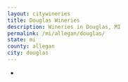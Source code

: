 ```yaml
---
layout: citywineries
title: Douglas Wineries
description: Wineries in Douglas, MI
permalink: /mi/allegan/douglas/
state: mi
county: allegan
city: douglas
---
```

-
